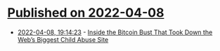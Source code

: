 # [Published on 2022-04-08](index.md)

* [2022-04-08, 19:14:23](https://news.ycombinator.com/item?id=30961314) - [Inside the Bitcoin Bust That Took Down the Web’s Biggest Child Abuse Site](https://www.wired.com/story/tracers-in-the-dark-welcome-to-video-crypto-anonymity-myth/)
